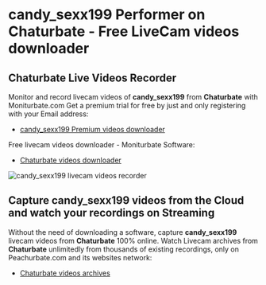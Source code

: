 # candy_sexx199 Performer on Chaturbate - Free LiveCam videos downloader

## Chaturbate Live Videos Recorder

Monitor and record livecam videos of **candy_sexx199** from **Chaturbate** with Moniturbate.com
Get a premium trial for free by just and only registering with your Email address:
* [candy_sexx199 Premium videos downloader](https://moniturbate.com/request-demo-licence-key.html)

Free livecam videos downloader - Moniturbate Software:
* [Chaturbate videos downloader](https://moniturbate.com/moniturbate-download-software.html)

![candy_sexx199 livecam videos recorder](https://peachurnet.com/templates/moniturbate-software.png)


## Capture candy_sexx199 videos from the Cloud and watch your recordings on Streaming

Without the need of downloading a software, capture **candy_sexx199** livecam videos from **Chaturbate** 100% online.
Watch Livecam archives from **Chaturbate** unlimitedly from thousands of existing recordings, only on Peachurbate.com and its websites network:
* [Chaturbate videos archives](https://peachurnet.com/)